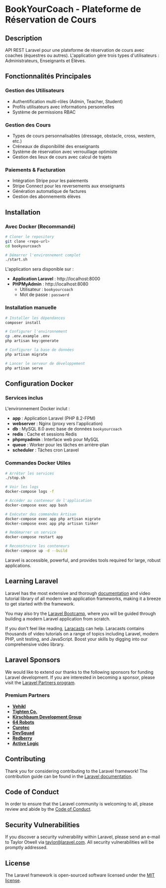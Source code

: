 # BookYourCoach - Plateforme de Réservation de Cours

## Description

API REST Laravel pour une plateforme de réservation de cours avec coaches (équestres ou autres). L'application gère trois types d'utilisateurs : Administrateurs, Enseignants et Élèves.

## Fonctionnalités Principales

### Gestion des Utilisateurs

-   Authentification multi-rôles (Admin, Teacher, Student)
-   Profils utilisateurs avec informations personnelles
-   Système de permissions RBAC

### Gestion des Cours

-   Types de cours personnalisables (dressage, obstacle, cross, western, etc.)
-   Créneaux de disponibilité des enseignants
-   Système de réservation avec verrouillage optimiste
-   Gestion des lieux de cours avec calcul de trajets

### Paiements & Facturation

-   Intégration Stripe pour les paiements
-   Stripe Connect pour les reversements aux enseignants
-   Génération automatique de factures
-   Gestion des abonnements élèves

## Installation

### Avec Docker (Recommandé)

```bash
# Cloner le repository
git clone <repo-url>
cd bookyourcoach

# Démarrer l'environnement complet
./start.sh
```

L'application sera disponible sur :

-   **Application Laravel** : http://localhost:8000
-   **PHPMyAdmin** : http://localhost:8080
    -   Utilisateur : `bookyourcoach`
    -   Mot de passe : `password`

### Installation manuelle

```bash
# Installer les dépendances
composer install

# Configurer l'environnement
cp .env.example .env
php artisan key:generate

# Configurer la base de données
php artisan migrate

# Lancer le serveur de développement
php artisan serve
```

## Configuration Docker

### Services inclus

L'environnement Docker inclut :

-   **app** : Application Laravel (PHP 8.2-FPM)
-   **webserver** : Nginx (proxy vers l'application)
-   **db** : MySQL 8.0 avec base de données `bookyourcoach`
-   **redis** : Cache et sessions Redis
-   **phpmyadmin** : Interface web pour MySQL
-   **queue** : Worker pour les tâches en arrière-plan
-   **scheduler** : Tâches cron Laravel

### Commandes Docker Utiles

```bash
# Arrêter les services
./stop.sh

# Voir les logs
docker-compose logs -f

# Accéder au conteneur de l'application
docker-compose exec app bash

# Exécuter des commandes Artisan
docker-compose exec app php artisan migrate
docker-compose exec app php artisan tinker

# Redémarrer un service
docker-compose restart app

# Reconstruire les conteneurs
docker-compose up -d --build
```

Laravel is accessible, powerful, and provides tools required for large, robust applications.

## Learning Laravel

Laravel has the most extensive and thorough [documentation](https://laravel.com/docs) and video tutorial library of all modern web application frameworks, making it a breeze to get started with the framework.

You may also try the [Laravel Bootcamp](https://bootcamp.laravel.com), where you will be guided through building a modern Laravel application from scratch.

If you don't feel like reading, [Laracasts](https://laracasts.com) can help. Laracasts contains thousands of video tutorials on a range of topics including Laravel, modern PHP, unit testing, and JavaScript. Boost your skills by digging into our comprehensive video library.

## Laravel Sponsors

We would like to extend our thanks to the following sponsors for funding Laravel development. If you are interested in becoming a sponsor, please visit the [Laravel Partners program](https://partners.laravel.com).

### Premium Partners

-   **[Vehikl](https://vehikl.com)**
-   **[Tighten Co.](https://tighten.co)**
-   **[Kirschbaum Development Group](https://kirschbaumdevelopment.com)**
-   **[64 Robots](https://64robots.com)**
-   **[Curotec](https://www.curotec.com/services/technologies/laravel)**
-   **[DevSquad](https://devsquad.com/hire-laravel-developers)**
-   **[Redberry](https://redberry.international/laravel-development)**
-   **[Active Logic](https://activelogic.com)**

## Contributing

Thank you for considering contributing to the Laravel framework! The contribution guide can be found in the [Laravel documentation](https://laravel.com/docs/contributions).

## Code of Conduct

In order to ensure that the Laravel community is welcoming to all, please review and abide by the [Code of Conduct](https://laravel.com/docs/contributions#code-of-conduct).

## Security Vulnerabilities

If you discover a security vulnerability within Laravel, please send an e-mail to Taylor Otwell via [taylor@laravel.com](mailto:taylor@laravel.com). All security vulnerabilities will be promptly addressed.

## License

The Laravel framework is open-sourced software licensed under the [MIT license](https://opensource.org/licenses/MIT).

